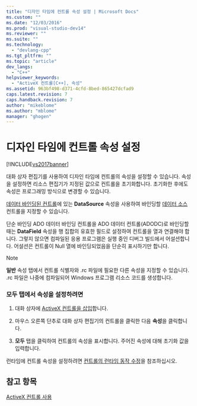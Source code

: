 ```yaml
---
title: "디자인 타임에 컨트롤 속성 설정 | Microsoft Docs"
ms.custom: ""
ms.date: "12/03/2016"
ms.prod: "visual-studio-dev14"
ms.reviewer: ""
ms.suite: ""
ms.technology: 
  - "devlang-cpp"
ms.tgt_pltfrm: ""
ms.topic: "article"
dev_langs: 
  - "C++"
helpviewer_keywords: 
  - "ActiveX 컨트롤[C++], 속성"
ms.assetid: 963bf498-d371-4cfd-8bed-865427dcfad9
caps.latest.revision: 7
caps.handback.revision: 7
author: "mikeblome"
ms.author: "mblome"
manager: "ghogen"
---
```

# 디자인 타임에 컨트롤 속성 설정
[!INCLUDE[vs2017banner](../../assembler/inline/includes/vs2017banner.md)]

대화 상자 편집기를 사용하여 디자인 타임에 컨트롤의 속성을 설정할 수 있습니다.  속성을 설정하면 리소스 편집기가 지정된 값으로 컨트롤을 초기화합니다.  초기화한 후에도 속성은 프로그래밍 방식으로 변경할 수 있습니다.  
  
 [데이터 바인딩된 컨트롤](../../data/ado-rdo/databinding-with-activex-controls-in-visual-cpp.md)에 있는 **DataSource** 속성을 사용하여 바인딩할 [데이터 소스](../../data/ado-rdo/databinding-with-activex-controls-in-visual-cpp.md) 컨트롤을 지정할 수 있습니다.  
  
 단순 바인딩 ADO 데이터 바인딩 컨트롤을 ADO 데이터 컨트롤\(ADODC\)로 바인딩할 때는 **DataField** 속성을 행 집합의 유효한 필드로 설정하여 컨트롤을 열과 연결해야 합니다.  그렇지 않으면 컴파일된 응용 프로그램은 실행 중인 디버그 빌드에서 어설션합니다. 어설션은 컨트롤이 Null 열에 바인딩되었음을 단순히 표시하기만 합니다.  
  
> [!NOTE]
>  **일반** 속성 탭에서 컨트롤 식별자와 .rc 파일에 필요한 다른 속성을 지정할 수 있습니다. .rc 파일은 나중에 컴파일되어 Windows 프로그램 리소스 코드를 생성합니다.  
  
### 모두 탭에서 속성을 설정하려면  
  
1.  대화 상자에 [ActiveX 컨트롤을 삽입](../../data/ado-rdo/inserting-the-control-into-a-visual-cpp-application.md)합니다.  
  
2.  마우스 오른쪽 단추로 대화 상자 편집기의 컨트롤을 클릭한 다음 **속성**을 클릭합니다.  
  
3.  **모두** 탭을 클릭하여 컨트롤의 속성을 표시합니다.  주어진 속성에 대해 초기화 값을 입력합니다.  
  
 런타임에 컨트롤 속성을 설정하려면 [컨트롤의 런타임 동작 수정](../../data/ado-rdo/modifying-a-control-s-run-time-behavior.md)을 참조하십시오.  
  
## 참고 항목  
 [ActiveX 컨트롤 사용](../../data/ado-rdo/using-activex-controls.md)